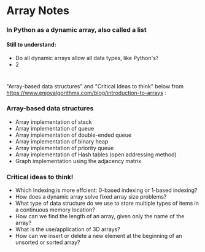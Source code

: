 # Array Notes

### In Python as a dynamic array, also called a list
#### Still to understand:
- Do all dynamic arrays allow all data types, like Python's?
- 2

# 

"Array-based data structures" and "Critical Ideas to think" below from https://www.enjoyalgorithms.com/blog/introduction-to-arrays :

<h3><strong>Array-based data structures</strong></h3>
<ul>
<li>Array implementation of stack</li>
<li>Array implementation of queue</li>
<li>Array implementation of double-ended queue</li>
<li>Array implementation of binary heap</li>
<li>Array implementation of priority queue</li>
<li>Array implementation of Hash tables (open addressing method)</li>
<li>Graph implementation using the adjacency matrix</li>
</ul>


<h3><strong>Critical ideas to think!</strong></h3>
<ul>
<li>Which Indexing is more effcient: 0-based indexing or 1-based indexing?</li>
<li>How does a dynamic array solve fixed array size problems?</li>
<li>What type of data structure do we use to store multiple types of items in a continuous memory location?</li>
<li>How can we find the length of an array, given only the name of the array?</li>
<li>What is the use/application of 3D arrays?</li>
<li>How can we insert or delete a new element at the beginning of an unsorted or sorted array?</li>